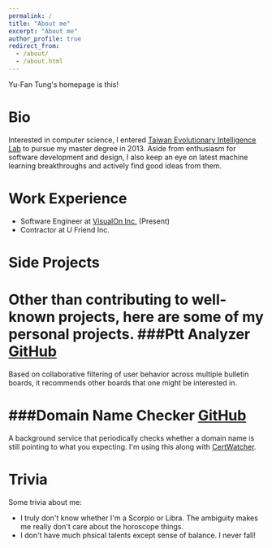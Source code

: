 ```yaml
---
permalink: /
title: "About me"
excerpt: "About me"
author_profile: true
redirect_from: 
  - /about/
  - /about.html
---
```


Yu-Fan Tung's homepage is this!

Bio
======
Interested in computer science, I entered [Taiwan Evolutionary Intelligence Lab](http://teilab.ee.ntu.edu.tw/#/home) to pursue my master degree in 2013. Aside from enthusiasm for software development and design, I also keep an eye on latest machine learning breakthroughs and actively find good ideas from them.

Work Experience
======
* Software Engineer at [VisualOn Inc.](https://www.visualon.com) (Present)
* Contractor at U Friend Inc.

Side Projects
======
Other than contributing to well-known projects, here are some of my personal projects.
###Ptt Analyzer [GitHub](https://github.com/YF-Tung/PTT_Analyzer)
======
Based on collaborative filtering of user behavior across multiple bulletin boards, it recommends other boards that one might be interested in.

###Domain Name Checker [GitHub](https://github.com/YF-Tung/domain-name-checker)
======
A background service that periodically checks whether a domain name is still pointing to what you expecting. I'm using this along with [CertWatcher](https://github.com/YF-Tung/certwatcher).

Trivia
======
Some trivia about me:

* I truly don't know whether I'm a Scorpio or Libra. The ambiguity makes me really don't care about the horoscope things.
* I don't have much phsical talents except sense of balance. I never fall!
